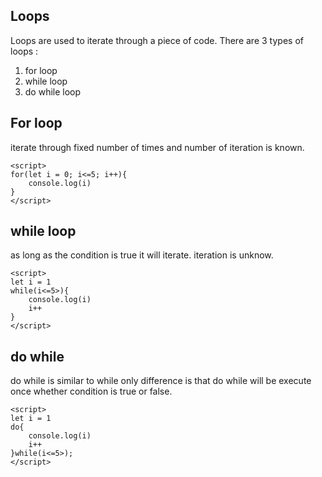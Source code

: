 ## Loops

Loops are used to iterate through a piece of code.
There are 3 types of loops : 
1. for loop
2. while loop
3. do while loop


## For loop
iterate through fixed number of times and number of iteration is known.

```
<script>
for(let i = 0; i<=5; i++){
    console.log(i)
}
</script>
```

## while loop
as long as the condition is true it will iterate. iteration is unknow.

```
<script>
let i = 1
while(i<=5>){
    console.log(i)
    i++
}
</script>
```

## do while
do while is similar to while only difference is that do while will be execute once whether condition is true or false.

```
<script>
let i = 1
do{
    console.log(i)
    i++
}while(i<=5>);
</script>
```


